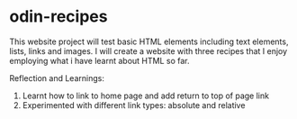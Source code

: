 # odin-recipes
This website project will test basic HTML elements including text elements, lists, links and images. I will create a website with three recipes that I enjoy employing what i have learnt about HTML so far.

Reflection and Learnings:

1. Learnt how to link to home page and add return to top of page link
2. Experimented with different link types: absolute and relative

